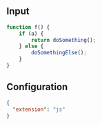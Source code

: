 
## Input
```javascript input
function f() {
    if (a) {
        return doSomething();
    } else {
        doSomethingElse();
    }
}
```

## Configuration
```json configuration
{
  "extension": "js"
}
```
